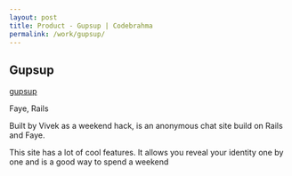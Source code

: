 ```yaml
---
layout: post
title: Product - Gupsup | Codebrahma
permalink: /work/gupsup/
---
```


## Gupsup

[gupsup](http://gupsup.com)

Faye, Rails

Built by Vivek as a weekend hack, is an anonymous chat site build on Rails and
Faye.

This site has a lot of cool features. It allows you reveal your identity one by
one and is a good way to spend a weekend
